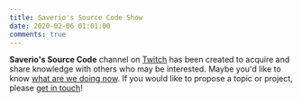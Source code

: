 ```yaml
---
title: Saverio's Source Code Show
date: 2020-02-06 01:01:00
comments: true
---
```

**Saverio's Source Code** channel on [Twitch](https://www.twitch.tv/fsferrara) has been created to acquire and share knowledge with others who may be interested.
Maybe you'd like to know [what are we doing now](https://github.com/orgs/saverio-source-code/projects/1).
If you would like to propose a topic or project, please [get in touch](/about/)!
